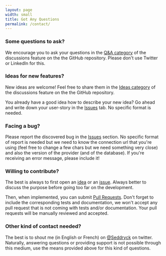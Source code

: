```yaml
---
layout: page
width: small
title: Got Any Questions
permalink: /contact/
---
```


### Some questions to ask?

We encourage you to ask your questions in the [Q&A category](https://github.com/Seddryck/Schemathief/discussions/categories/q-a) of the discussions feature on the the GitHub repository. Please don't use Twitter or LinkedIn for this.

### Ideas for new features?

New ideas are welcome! Feel free to share them in the [Ideas category](https://github.com/Seddryck/Schemathief/discussions/categories/ideas) of the discussions feature on the the GitHub repository.

You already have a good idea how to describe your new idea? Go ahead and write down your user-story in the [Issues](https://github.com/Seddryck/Schemathief/issues) tab. No specific format is needed.

### Facing a bug?

Please report the discovered bug in the [Issues](https://github.com/Seddryck/Schemathief/issues) section. No specific format of report is needed but we need to know the connection url that you're using (feel free to change a few chars but we need something very close) and also the version of the provider (and of the database). If you're receiving an error message, please include it!

### Willing to contribute?

The best is always to first open an [idea](https://github.com/Seddryck/Schemathief/discussions/categories/ideas) or an [issue](https://github.com/Seddryck/Schemathief/issues). Always better to discuss the purpose before going too far on the development. 

Then, when implemented, you can  submit [Pull Requests](https://github.com/Seddryck/Schemathief/pulls). Don't forget to include the corresponding tests and documentation, we won't accept any pull request that is not coming with tests and/or documentation. Your pull requests will be manually reviewed and accepted.

### Other kind of contact needed?

The best is to shout me (in English or French) on [@Seddryck](https://twitter.com/Seddryck) on twitter. Naturally, answering questions or providing support is not possible through this medium, use the means provided above for this kind of questions.
